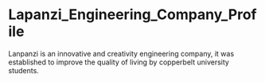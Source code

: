 # Lapanzi_Engineering_Company_Profile
Lanpanzi is an innovative and creativity engineering company, it was established to improve the quality of living by copperbelt university students.
